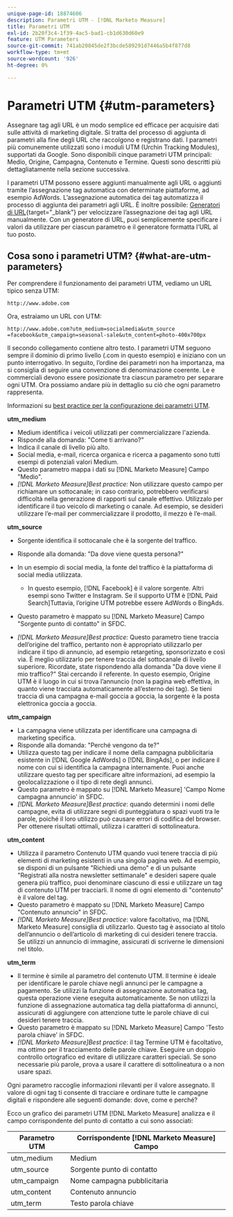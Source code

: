 ```yaml
---
unique-page-id: 18874606
description: Parametri UTM - [!DNL Marketo Measure]
title: Parametri UTM
exl-id: 2b20f3c4-1f39-4ac5-bad1-cb1d630d60e9
feature: UTM Parameters
source-git-commit: 741ab20845de2f3bcde589291d7446a5b4f877d8
workflow-type: tm+mt
source-wordcount: '926'
ht-degree: 0%

---
```


# Parametri UTM {#utm-parameters}

Assegnare tag agli URL è un modo semplice ed efficace per acquisire dati sulle attività di marketing digitale. Si tratta del processo di aggiunta di parametri alla fine degli URL che raccolgono e registrano dati. I parametri più comunemente utilizzati sono i moduli UTM (Urchin Tracking Modules), supportati da Google. Sono disponibili cinque parametri UTM principali: Medio, Origine, Campagna, Contenuto e Termine. Questi sono descritti più dettagliatamente nella sezione successiva.

I parametri UTM possono essere aggiunti manualmente agli URL o aggiunti tramite l’assegnazione tag automatica con determinate piattaforme, ad esempio AdWords. L’assegnazione automatica dei tag automatizza il processo di aggiunta dei parametri agli URL. È inoltre possibile: [Generatori di URL](https://ga-dev-tools.web.app/campaign-url-builder/){target="_blank"} per velocizzare l’assegnazione dei tag agli URL manualmente. Con un generatore di URL, puoi semplicemente specificare i valori da utilizzare per ciascun parametro e il generatore formatta l’URL al tuo posto.

## Cosa sono i parametri UTM? {#what-are-utm-parameters}

Per comprendere il funzionamento dei parametri UTM, vediamo un URL tipico senza UTM:

`http://www.adobe.com`

Ora, estraiamo un URL con UTM:

`http://www.adobe.com?utm_medium=socialmedia&utm_source =facebook&utm_campaign=seasonal-sale&utm_content=photo-400x700px`

Il secondo collegamento contiene altro testo. I parametri UTM seguono sempre il dominio di primo livello (.com in questo esempio) e iniziano con un punto interrogativo. In seguito, l’ordine dei parametri non ha importanza, ma si consiglia di seguire una convenzione di denominazione coerente. Le e commerciali devono essere posizionate tra ciascun parametro per separare ogni UTM. Ora possiamo andare più in dettaglio su ciò che ogni parametro rappresenta.

Informazioni su [best practice per la configurazione dei parametri UTM](/help/channel-tracking-and-setup/online-channels/best-practices-for-setting-up-utm-parameters.md).

**utm_medium**

* Medium identifica i veicoli utilizzati per commercializzare l&#39;azienda.
* Risponde alla domanda: &quot;Come ti arrivano?&quot;
* Indica il canale di livello più alto.
* Social media, e-mail, ricerca organica e ricerca a pagamento sono tutti esempi di potenziali valori Medium.
* Questo parametro mappa i dati su [!DNL Marketo Measure] Campo &quot;Medio&quot;.
* _[!DNL Marketo Measure]Best practice:_ Non utilizzare questo campo per richiamare un sottocanale; in caso contrario, potrebbero verificarsi difficoltà nella generazione di rapporti sul canale effettivo. Utilizzalo per identificare il tuo veicolo di marketing o canale. Ad esempio, se desideri utilizzare l’e-mail per commercializzare il prodotto, il mezzo è l’e-mail.

**utm_source**

* Sorgente identifica il sottocanale che è la sorgente del traffico.
* Risponde alla domanda: &quot;Da dove viene questa persona?&quot;
* In un esempio di social media, la fonte del traffico è la piattaforma di social media utilizzata.
   * In questo esempio, [!DNL Facebook] è il valore sorgente. Altri esempi sono Twitter e Instagram. Se il supporto UTM è [!DNL Paid Search]Tuttavia, l’origine UTM potrebbe essere AdWords o BingAds.

* Questo parametro è mappato su [!DNL Marketo Measure] Campo &quot;Sorgente punto di contatto&quot; in SFDC.
* _[!DNL Marketo Measure]Best practice:_ Questo parametro tiene traccia dell’origine del traffico, pertanto non è appropriato utilizzarlo per indicare il tipo di annuncio, ad esempio retargeting, sponsorizzato e così via. È meglio utilizzarlo per tenere traccia del sottocanale di livello superiore. Ricordate, state rispondendo alla domanda &quot;Da dove viene il mio traffico?&quot; Stai cercando il referente. In questo esempio, Origine UTM è il luogo in cui si trova l’annuncio (non la pagina web effettiva, in quanto viene tracciata automaticamente all’esterno dei tag). Se tieni traccia di una campagna e-mail goccia a goccia, la sorgente è la posta elettronica goccia a goccia.

**utm_campaign**

* La campagna viene utilizzata per identificare una campagna di marketing specifica.
* Risponde alla domanda: &quot;Perché vengono da te?&quot;
* Utilizza questo tag per indicare il nome della campagna pubblicitaria esistente in [!DNL Google AdWords] o [!DNL BingAds], o per indicare il nome con cui si identifica la campagna internamente. Puoi anche utilizzare questo tag per specificare altre informazioni, ad esempio la geolocalizzazione o il tipo di rete degli annunci.
* Questo parametro è mappato su [!DNL Marketo Measure] &#39;Campo Nome campagna annuncio&#39; in SFDC.
* _[!DNL Marketo Measure]Best practice_: quando determini i nomi delle campagne, evita di utilizzare segni di punteggiatura o spazi vuoti tra le parole, poiché il loro utilizzo può causare errori di codifica del browser. Per ottenere risultati ottimali, utilizza i caratteri di sottolineatura.

**utm_content**

* Utilizza il parametro Contenuto UTM quando vuoi tenere traccia di più elementi di marketing esistenti in una singola pagina web. Ad esempio, se disponi di un pulsante &quot;Richiedi una demo&quot; e di un pulsante &quot;Registrati alla nostra newsletter settimanale&quot; e desideri sapere quale genera più traffico, puoi denominare ciascuno di essi e utilizzare un tag di contenuto UTM per tracciarli. Il nome di ogni elemento di &quot;contenuto&quot; è il valore del tag.
* Questo parametro è mappato su [!DNL Marketo Measure] Campo &quot;Contenuto annuncio&quot; in SFDC.
* _[!DNL Marketo Measure]Best practice_: valore facoltativo, ma [!DNL Marketo Measure] consiglia di utilizzarlo. Questo tag è associato al titolo dell’annuncio o dell’articolo di marketing di cui desideri tenere traccia. Se utilizzi un annuncio di immagine, assicurati di scriverne le dimensioni nel titolo.

**utm_term**

* Il termine è simile al parametro del contenuto UTM. Il termine è ideale per identificare le parole chiave negli annunci per le campagne a pagamento. Se utilizzi la funzione di assegnazione automatica tag, questa operazione viene eseguita automaticamente. Se non utilizzi la funzione di assegnazione automatica tag della piattaforma di annunci, assicurati di aggiungere con attenzione tutte le parole chiave di cui desideri tenere traccia.
* Questo parametro è mappato su [!DNL Marketo Measure] Campo &#39;Testo parola chiave&#39; in SFDC.
* _[!DNL Marketo Measure]Best practice_: il tag Termine UTM è facoltativo, ma ottimo per il tracciamento delle parole chiave. Eseguire un doppio controllo ortografico ed evitare di utilizzare caratteri speciali. Se sono necessarie più parole, prova a usare il carattere di sottolineatura o a non usare spazi.

Ogni parametro raccoglie informazioni rilevanti per il valore assegnato. Il valore di ogni tag ti consente di tracciare e ordinare tutte le campagne digitali e rispondere alle seguenti domande: dove, come e perché?

Ecco un grafico dei parametri UTM [!DNL Marketo Measure] analizza e il campo corrispondente del punto di contatto a cui sono associati:

| **Parametro UTM** | **Corrispondente [!DNL Marketo Measure] Campo** |
|---|---|
| utm_medium | Medium |
| utm_source | Sorgente punto di contatto |
| utm_campaign | Nome campagna pubblicitaria |
| utm_content | Contenuto annuncio |
| utm_term | Testo parola chiave |
